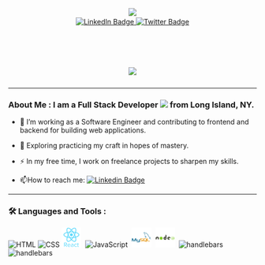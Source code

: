 <div id="header" align="center">
  <img src="https://media.giphy.com/media/M9gbBd9nbDrOTu1Mqx/giphy.gif" width="100"/>
</div>
<div id="badges" align="center">
  <a href="https://www.linkedin.com/in/ian-jean-pierre-76b2ab210/">
    <img src="https://img.shields.io/badge/LinkedIn-blue?style=for-the-badge&logo=linkedin&logoColor=white" alt="LinkedIn Badge"/>
  </a>
  <a href="https://twitter.com/Norfside_A">
    <img src="https://img.shields.io/badge/Twitter-blue?style=for-the-badge&logo=twitter&logoColor=white" alt="Twitter Badge"/>
  </a>
</div>
<div align="center"><br>
  <img src="https://komarev.com/ghpvc/?username=HotelYankee&style=flat-square&color=blue" alt=""/>
  <h1>
  <img src="https://media.giphy.com/media/HPu8bxH13Zr1sAHWe3/giphy.gif" width="2px"/>
  </h1>
</div>

---

### About Me : I am a Full Stack Developer <img src="https://media.giphy.com/media/WUlplcMpOCEmTGBtBW/giphy.gif" width="30"> from Long Island, NY.
- :telescope: I’m working as a Software Engineer and contributing to frontend and backend for building web applications.

- :seedling: Exploring practicing my craft in hopes of mastery.

- :zap: In my free time, I work on freelance projects to sharpen my skills.

- :mailbox:How to reach me: [![Linkedin Badge](https://img.shields.io/badge/-IanJeanPierre-blue?style=flat&logo=Linkedin&logoColor=white)](https://www.linkedin.com/in/ian-jean-pierre-76b2ab210/)
---
### :hammer_and_wrench: Languages and Tools :
<div>
   <img src="https://cdn.jsdelivr.net/gh/devicons/devicon/icons/html5/html5-plain-wordmark.svg" title="HTML" alt="HTML" width="40" height="40"/>
  <img src="https://cdn.jsdelivr.net/gh/devicons/devicon/icons/css3/css3-plain-wordmark.svg" title="CSS" alt="CSS" width="40" height="40"/>
  <img src="https://github.com/devicons/devicon/blob/master/icons/react/react-original-wordmark.svg" title="React" alt="React" width="40" height="40"/>&nbsp;
  <img src="https://cdn.jsdelivr.net/gh/devicons/devicon/icons/javascript/javascript-plain.svg" title="JavaScript" alt="JavaScript" width="40" height="40"/>&nbsp;
  <img src="https://github.com/devicons/devicon/blob/master/icons/mysql/mysql-original-wordmark.svg" title="MySQL"  alt="MySQL" width="40" height="40"/>&nbsp;
  <img src="https://github.com/devicons/devicon/blob/master/icons/nodejs/nodejs-original-wordmark.svg" title="NodeJS" alt="NodeJS" width="40" height="40"/>&nbsp;
  <img src="https://cdn.jsdelivr.net/gh/devicons/devicon/icons/handlebars/handlebars-original.svg" title="handlebars" alt="handlebars" width="40" height="40"/>
  <img src="https://cdn.jsdelivr.net/gh/devicons/devicon/icons/mongodb/mongodb-original-wordmark.svg" title="handlebars" alt="handlebars" width="40" height="40"/>
   
</div>
